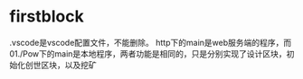 # firstblock
.vscode是vscode配置文件，不能删除。
http下的main是web服务端的程序，而01./Pow下的main是本地程序，两者功能是相同的，只是分别实现了设计区块，初始化创世区块，以及挖矿
